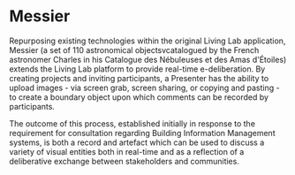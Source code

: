<!-- [![DOI](https://zenodo.org/badge/DOI/10.5281/zenodo.4058570.svg)](https://zenodo.org/record/4058570) -->

# Messier

Repurposing existing technologies within the original Living Lab application, Messier (a set of 110 astronomical objectsvcatalogued by the French astronomer Charles in his Catalogue des Nébuleuses et des Amas d'Étoiles) extends the Living Lab platform to provide real-time e-deliberation. By creating projects and inviting participants, a Presenter has the ability to upload images - via screen grab, screen sharing, or copying and pasting - to create a boundary object upon which comments can be recorded by participants.
	
The outcome of this process, established initially in response to the requirement for consultation regarding Building Information Management systems, is both a record and artefact which can be used to discuss a variety of visual entities both in real-time and as a reflection of a deliberative exchange between stakeholders and communities.
